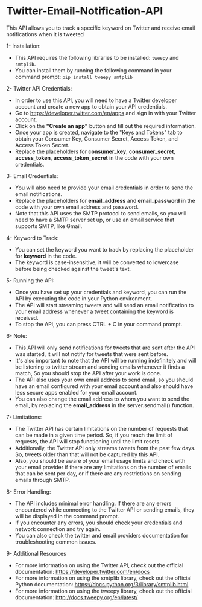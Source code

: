 # Twitter-Email-Notification-API
This API allows you to track a specific keyword on Twitter and receive email notifications when it is tweeted

1- Installation:

* This API requires the following libraries to be installed: <code>tweepy</code> and <code>smtplib</code>.
* You can install them by running the following command in your command prompt: <code>pip install tweepy smtplib</code>


2- Twitter API Credentials:

* In order to use this API, you will need to have a Twitter developer account and create a new app to obtain your API credentials.
* Go to https://developer.twitter.com/en/apps and sign in with your Twitter account.
* Click on the <b>"Create an app"</b> button and fill out the required information.
* Once your app is created, navigate to the "Keys and Tokens" tab to obtain your Consumer Key, Consumer Secret, Access Token, and Access Token Secret.
* Replace the placeholders for <b>consumer_key</b>, <b>consumer_secret</b>, <b>access_token</b>, <b>access_token_secret</b> in the code with your own credentials.


3- Email Credentials:

* You will also need to provide your email credentials in order to send the email notifications.
* Replace the placeholders for <b>email_address</b> and <b>email_password</b> in the code with your own email address and password.
* Note that this API uses the SMTP protocol to send emails, so you will need to have a SMTP server set up, or use an email service that supports SMTP, like Gmail.


4- Keyword to Track:

* You can set the keyword you want to track by replacing the placeholder for <b>keyword</b> in the code.
* The keyword is case-insensitive, it will be converted to lowercase before being checked against the tweet's text.


5- Running the API:

* Once you have set up your credentials and keyword, you can run the API by executing the code in your Python environment.
* The API will start streaming tweets and will send an email notification to your email address whenever a tweet containing the keyword is received.
* To stop the API, you can press CTRL + C in your command prompt.


6- Note:
* This API will only send notifications for tweets that are sent after the API was started, it will not notify for tweets that were sent before.
* It's also important to note that the API will be running indefinitely and will be listening to twitter stream and sending emails whenever it finds a match, So you should stop the API after your work is done.
* The API also uses your own email address to send email, so you should have an email configured with your email account and also should have less secure apps enabled for your email account.
* You can also change the email address to whom you want to send the email, by replacing the <b>email_address</b> in the server.sendmail() function.

7- Limitations:

* The Twitter API has certain limitations on the number of requests that can be made in a given time period. So, if you reach the limit of requests, the API will stop functioning until the limit resets.
* Additionally, the Twitter API only streams tweets from the past few days. So, tweets older than that will not be captured by this API.
* Also, you should be aware of your email usage limits and check with your email provider if there are any limitations on the number of emails that can be sent per day, or if there are any restrictions on sending emails through SMTP.


8- Error Handling:

* The API includes minimal error handling. If there are any errors encountered while connecting to the Twitter API or sending emails, they will be displayed in the command prompt.
* If you encounter any errors, you should check your credentials and network connection and try again.
* You can also check the twitter and email providers documentation for troubleshooting common issues.


9- Additional Resources

* For more information on using the Twitter API, check out the official documentation: https://developer.twitter.com/en/docs
* For more information on using the smtplib library, check out the official Python documentation: https://docs.python.org/3/library/smtplib.html
* For more information on using the tweepy library, check out the official documentation: http://docs.tweepy.org/en/latest/

